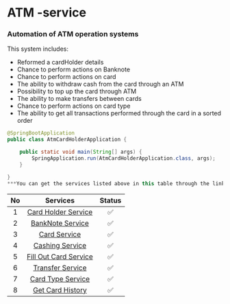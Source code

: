 # ATM -service

### Automation of ATM operation systems

This system includes:

* Reformed  a cardHolder details
* Chance to perform actions on Banknote
* Chance to perform actions on card
* The ability to withdraw cash from the card through an ATM
* Possibility to top up the card through ATM
* The ability to make transfers between cards
* Chance to perform actions on card type
* The ability to get all transactions performed through the card in a sorted order




```java
@SpringBootApplication
public class AtmCardHolderApplication {

    public static void main(String[] args) {
        SpringApplication.run(AtmCardHolderApplication.class, args);
    }

}
***You can get the services listed above in this table through the links***
```


| No |                                                                       Services                                                                        | Status |
|:--:|:-----------------------------------------------------------------------------------------------------------------------------------------------------:|:------:|
| 1  | [Card Holder Service](https://github.com/mokhirDev/ATM/blob/master/src/main/java/com/mokhir/dev/ATM/service/CardHolderService.java) |   ✅    |
| 2  |   [BankNote  Service](https://github.com/mokhirDev/ATM/blob/master/src/main/java/com/mokhir/dev/ATM/service/BankNoteService.java)   |   ✅    |
| 3  |       [Card Service](https://github.com/mokhirDev/ATM/blob/master/src/main/java/com/mokhir/dev/ATM/service/CardService.java)        |   ✅    |
| 4  |    [Cashing Service](https://github.com/mokhirDev/ATM/blob/master/src/main/java/com/mokhir/dev/ATM/service/CashingTypeService.java)     |   ✅    |
| 5  |  [Fill Out  Card Service](https://github.com/mokhirDev/ATM/blob/master/src/main/java/com/mokhir/dev/ATM/service/CardTransactionService.java)   |   ✅    |
| 6  |     [Transfer Service ](https://github.com/mokhirDev/ATM/blob/master/src/main/java/com/mokhir/dev/ATM/service/CardTransactionService.java)     |   ✅    |
| 7  |     [Card Type Service](https://github.com/mokhirDev/ATM/blob/master/src/main/java/com/mokhir/dev/ATM/service/CardTypeService.java)     |   ✅    |
| 8  |     [Get Card History](https://github.com/mokhirDev/ATM/blob/master/src/main/java/com/mokhir/dev/ATM/service/CardHistoryService.java)      |   ✅    |


